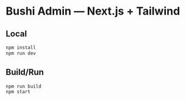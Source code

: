 
# Bushi Admin — Next.js + Tailwind

## Local
```bash
npm install
npm run dev
```
## Build/Run
```bash
npm run build
npm start
```
